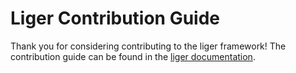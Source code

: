 # Liger Contribution Guide

Thank you for considering contributing to the liger framework! The contribution guide can be found in the [liger documentation](https://liger.com/docs/contributions).
